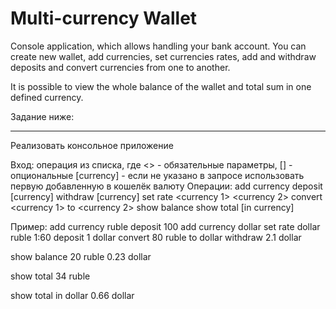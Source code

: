# Multi-currency Wallet

Console application, which allows handling your bank account.
You can create new wallet, add currencies, set currencies rates, 
add and withdraw deposits and convert currencies from one to another.

It is possible to view the whole balance of the wallet and total sum in one defined currency.

Задание ниже:
***

Реализовать консольное приложение

Вход: операция из списка, где <> - обязательные параметры, [] - опциональные
[currency] - если не указано в запросе использовать первую добавленную в кошелёк валюту
Операции:
add currency <currency>
deposit <amount> [currency]
withdraw <amount> [currency]
set rate <currency 1> <currency 2>
convert <amount> <currency 1> to <currency 2>
show balance
show total [in currency]

Пример:
add currency ruble
deposit 100
add currency dollar
set rate dollar ruble 1:60
deposit 1 dollar
convert 80 ruble to dollar
withdraw 2.1 dollar

show balance
20 ruble
0.23 dollar

show total
34 ruble

show total in dollar
0.66 dollar
